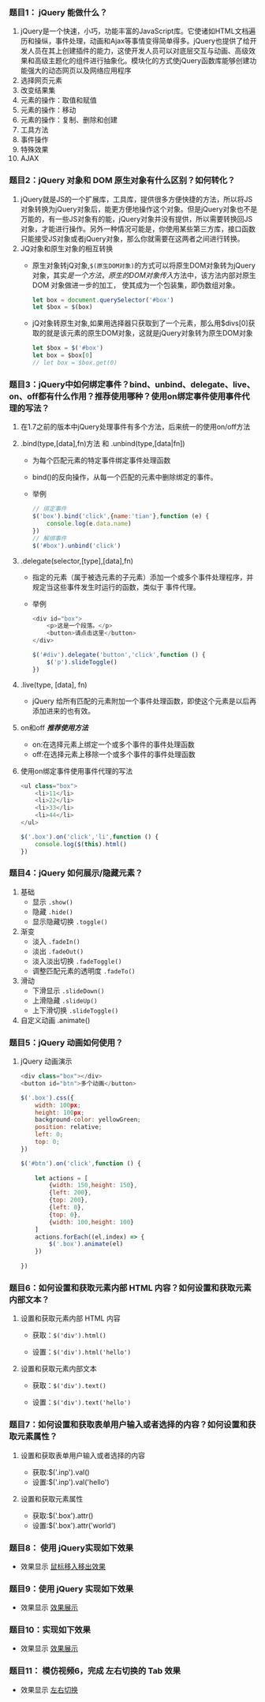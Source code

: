 ### 题目1： jQuery 能做什么？
1. jQuery是一个快速，小巧，功能丰富的JavaScript库。它使诸如HTML文档遍历和操纵，事件处理，动画和Ajax等事情变得简单得多。jQuery也提供了给开发人员在其上创建插件的能力，这使开发人员可以对底层交互与动画、高级效果和高级主题化的组件进行抽象化。模块化的方式使jQuery函数库能够创建功能强大的动态网页以及网络应用程序
2. 选择网页元素
3. 改变结果集
4. 元素的操作：取值和赋值
5. 元素的操作：移动
6. 元素的操作：复制、删除和创建
7. 工具方法
8. 事件操作
9. 特殊效果
10. AJAX

### 题目2：jQuery 对象和 DOM 原生对象有什么区别？如何转化？
1.  jQuery就是JS的一个扩展库，工具库，提供很多方便快捷的方法，所以将JS对象转换为jQuery对象后，能更方便地操作这个对象。但是jQuery对象也不是万能的，有一些JS对象有的能，jQuery对象并没有提供，所以需要转换回JS对象，才能进行操作。另外一种情况可能是，你使用某些第三方库，接口函数只能接受JS对象或者jQuery对象，那么你就需要在这两者之间进行转换。
2. JQ对象和原生对象的相互转换
    - 原生对象转jQ对象,`$(原生DOM对象)`的方式可以将原生DOM对象转为jQuery对象，其实$是一个方法，原生的DOM对象传入$方法中，该方法内部对原生 DOM 对象做进一步的加工， 使其成为一个包装集，即伪数组对象。
    
        ```javascript
        let box = document.querySelector('#box')
        let $box = $(box)
        ```
    - jQ对象转原生对象,如果用选择器只获取到了一个元素，那么用$divs[0]获取的就是该元素的原生DOM对象，这就是jQuery对象转为原生DOM对象
        
        ```javascript
        let $box = $('#box')
        let box = $box[0]
        // let box = $box.get(0)
        ```

### 题目3：jQuery中如何绑定事件？bind、unbind、delegate、live、on、off都有什么作用？推荐使用哪种？使用on绑定事件使用事件代理的写法？

1. 在1.7之前的版本中jQuery处理事件有多个方法，后来统一的使用on/off方法
2. .bind(type,[data],fn)方法 和 .unbind(type,[data|fn])
    - 为每个匹配元素的特定事件绑定事件处理函数
    - bind()的反向操作，从每一个匹配的元素中删除绑定的事件。        
    - 举例
    
        ```javascript
        // 绑定事件
        $('box').bind('click',{name:'tian'},function (e) {
            console.log(e.data.name)
        })
        // 解绑事件
        $('#box').unbind('click')
        ```
3. .delegate(selector,[type],[data],fn)
    - 指定的元素（属于被选元素的子元素）添加一个或多个事件处理程序，并规定当这些事件发生时运行的函数，类似于 事件代理。
    - 举例
    
        ```javascript
        <div id="box">
            <p>这是一个段落。</p>
            <button>请点击这里</button>
        </div>
        
        $('#div').delegate('button','click',function () {
            $('p').slideToggle()
        })
        ```
4. .live(type, [data], fn)
    - jQuery 给所有匹配的元素附加一个事件处理函数，即使这个元素是以后再添加进来的也有效。
5. on和off ***推荐使用方法***
    - on:在选择元素上绑定一个或多个事件的事件处理函数
    - off:在选择元素上移除一个或多个事件的事件处理函数

6. 使用on绑定事件使用事件代理的写法

    ```javascript
    <ul class="box">
        <li>11</li>
        <li>22</li>
        <li>33</li>
        <li>44</li>
    </ul>
    
    $('.box').on('click','li',function () {
        console.log($(this).html()
    })   
    ```    

### 题目4：jQuery 如何展示/隐藏元素？
1. 基础
    - 显示 `.show()`
    - 隐藏 `.hide()`
    - 显示隐藏切换 `.toggle()`
2. 渐变
    - 淡入 `.fadeIn()`
    - 淡出 `.fadeOut()`
    - 淡入淡出切换 `.fadeToggle()`
    - 调整匹配元素的透明度 `.fadeTo()`
3. 滑动
    - 下滑显示 `.slideDown()`
    - 上滑隐藏 `.slideUp()`
    - 上下滑切换 `.slideToggle()`
4. 自定义动画 .animate()

### 题目5：jQuery 动画如何使用？
1. jQuery 动画演示
    
    ```javascript
    <div class="box"></div>
    <button id="btn">多个动画</button>
    
    $('.box').css({
        width: 100px;
        height: 100px;
        background-color: yellowGreen;
        position: relative;
        left: 0;
        top: 0;
    })

    $('#btn').on('click',function () {
        
        let actions = [
            {width: 150,height: 150},
            {left: 200},
            {top: 200},
            {left: 0},
            {top: 0},
            {width: 100,height: 100}
        ]
        actions.forEach((el,index) => {
            $('.box').animate(el)
        })
        
    })
    
    ```

### 题目6：如何设置和获取元素内部 HTML 内容？如何设置和获取元素内部文本？
1. 设置和获取元素内部 HTML 内容 
    - 获取：`$('div').html()`
    
    - 设置：`$('div').html('hello')`
2. 设置和获取元素内部文本
    - 获取：`$('div').text()`

    - 设置：`$('div').text('hello')`

### 题目7：如何设置和获取表单用户输入或者选择的内容？如何设置和获取元素属性？
1. 设置和获取表单用户输入或者选择的内容
    - 获取:$('.inp').val()
    - 设置:$('.inp').val('hello')

2. 设置和获取元素属性
    - 获取:$('.box').attr()
    - 设置:$('.box').attr('world')

### 题目8： 使用 jQuery实现如下效果

- 效果显示 [鼠标移入移出效果](http://js.jirengu.com/cewan/4/edit)

### 题目9：使用 jQuery 实现如下效果
- 效果显示 [效果展示](http://js.jirengu.com/nimex/3/edit)

### 题目10：实现如下效果 
- 效果显示 [效果展示](http://js.jirengu.com/goqel/4/edit)
 

### 题目11： 模仿视频6，完成 左右切换的 Tab 效果

- 效果显示 [左右切换](http://js.jirengu.com/jitok/7/edit)

